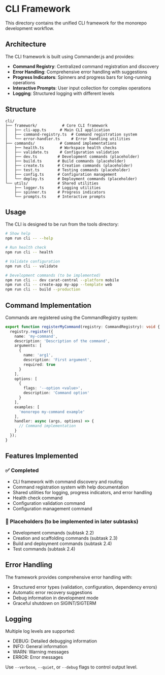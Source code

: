 # CLI Framework

This directory contains the unified CLI framework for the monorepo development workflow.

## Architecture

The CLI framework is built using Commander.js and provides:

- **Command Registry**: Centralized command registration and discovery
- **Error Handling**: Comprehensive error handling with suggestions
- **Progress Indicators**: Spinners and progress bars for long-running operations
- **Interactive Prompts**: User input collection for complex operations
- **Logging**: Structured logging with different levels

## Structure

```
cli/
├── framework/           # Core CLI framework
│   ├── cli-app.ts      # Main CLI application
│   ├── command-registry.ts  # Command registration system
│   └── error-handler.ts     # Error handling utilities
├── commands/           # Command implementations
│   ├── health.ts       # Workspace health checks
│   ├── validate.ts     # Configuration validation
│   ├── dev.ts         # Development commands (placeholder)
│   ├── build.ts       # Build commands (placeholder)
│   ├── create.ts      # Creation commands (placeholder)
│   ├── test.ts        # Testing commands (placeholder)
│   ├── config.ts      # Configuration management
│   └── deploy.ts      # Deployment commands (placeholder)
└── utils/             # Shared utilities
    ├── logger.ts      # Logging utilities
    ├── spinner.ts     # Progress indicators
    └── prompts.ts     # Interactive prompts
```

## Usage

The CLI is designed to be run from the tools directory:

```bash
# Show help
npm run cli -- --help

# Run health check
npm run cli -- health

# Validate configuration
npm run cli -- validate

# Development commands (to be implemented)
npm run cli -- dev carat-central --platform mobile
npm run cli -- create-app my-app --template web
npm run cli -- build --production
```

## Command Implementation

Commands are registered using the CommandRegistry system:

```typescript
export function registerMyCommand(registry: CommandRegistry): void {
  registry.register({
    name: 'my-command',
    description: 'Description of the command',
    arguments: [
      {
        name: 'arg1',
        description: 'First argument',
        required: true
      }
    ],
    options: [
      {
        flags: '--option <value>',
        description: 'Command option'
      }
    ],
    examples: [
      'monorepo my-command example'
    ],
    handler: async (args, options) => {
      // Command implementation
    }
  });
}
```

## Features Implemented

### ✅ Completed
- CLI framework with command discovery and routing
- Command registration system with help documentation
- Shared utilities for logging, progress indicators, and error handling
- Health check command
- Configuration validation command
- Configuration management command

### 🚧 Placeholders (to be implemented in later subtasks)
- Development commands (subtask 2.2)
- Creation and scaffolding commands (subtask 2.3)
- Build and deployment commands (subtask 2.4)
- Test commands (subtask 2.4)

## Error Handling

The framework provides comprehensive error handling with:
- Structured error types (validation, configuration, dependency errors)
- Automatic error recovery suggestions
- Debug information in development mode
- Graceful shutdown on SIGINT/SIGTERM

## Logging

Multiple log levels are supported:
- DEBUG: Detailed debugging information
- INFO: General information
- WARN: Warning messages
- ERROR: Error messages

Use `--verbose`, `--quiet`, or `--debug` flags to control output level.